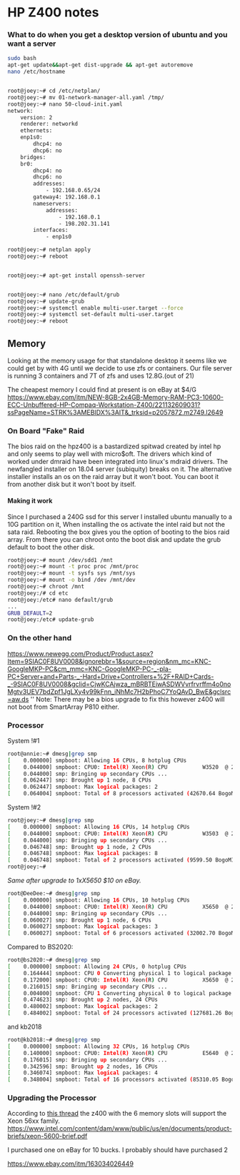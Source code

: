 <!-- NotesForHPZ400Workstation, Version: 15, Modified: 2019/07/26, Author: feurig -->
# HP Z400 notes

### What to do when you get a desktop version of ubuntu and you want a server

```sh
sudo bash
apt-get update&&apt-get dist-upgrade && apt-get autoremove
nano /etc/hostname 


root@joey:~# cd /etc/netplan/
root@joey:~# mv 01-network-manager-all.yaml /tmp/
root@joey:~# nano 50-cloud-init.yaml
network:
	version: 2
	renderer: networkd
	ethernets:
	enp1s0:
		dhcp4: no
		dhcp6: no
	bridges:
	br0:
		dhcp4: no
		dhcp6: no
		addresses:
			- 192.168.0.65/24
		gateway4: 192.168.0.1
		nameservers:
			addresses:
				- 192.168.0.1
				- 198.202.31.141
		interfaces:
			- enp1s0

root@joey:~# netplan apply
root@joey:~# reboot


root@joey:~# apt-get install openssh-server


root@joey:~# nano /etc/default/grub
root@joey:~# update-grub
root@joey:~# systemctl enable multi-user.target --force
root@joey:~# systemctl set-default multi-user.target 
root@joey:~# reboot
```	
## Memory
Looking at the memory usage for that standalone desktop it seems like we could get by with 4G until we decide to use zfs or containers. Our file server is running 3 containers and 7T of zfs and uses 12.8G.(out of 21)

The cheapest memory I could find at present is on eBay at $4/G
https://www.ebay.com/itm/NEW-8GB-2x4GB-Memory-RAM-PC3-10600-ECC-Unbuffered-HP-Compaq-Workstation-Z400/221132609031?ssPageName=STRK%3AMEBIDX%3AIT&_trksid=p2057872.m2749.l2649

### On Board "Fake" Raid
The bios raid on the hpz400 is a bastardized spitwad created by intel hp and only seems to play well with micro$oft. The drivers which kind of worked under dmraid have been integrated into linux's mdraid drivers. The newfangled installer on 18.04 server (subiquity) breaks on it. The alternative installer installs an os on the raid array but it won't boot. You can boot it from another disk but it won't boot by itself. 

#### Making it work
Since I purchased a 240G ssd for this server I installed ubuntu manually to a 10G partition on it, When installing the os activate the intel raid but not the sata raid. Rebooting the box gives you the option of booting to the bios raid array. From there you can chroot onto the boot disk and update the grub default to boot the other disk.

	
```sh
root@joey:~# mount /dev/sdd1 /mnt
root@joey:~# mount -t proc proc /mnt/proc
root@joey:~# mount -t sysfs sys /mnt/sys
root@joey:~# mount -o bind /dev /mnt/dev
root@joey:~# chroot /mnt
root@joey:/# cd etc
root@joey:/etc# nano default/grub
...
GRUB_DEFAULT=2
root@joey:/etc# update-grub
```

### On the other hand
https://www.newegg.com/Product/Product.aspx?Item=9SIAC0F8UV0008&ignorebbr=1&source=region&nm_mc=KNC-GoogleMKP-PC&cm_mmc=KNC-GoogleMKP-PC-_-pla-PC+Server+and+Parts-_-Hard+Drive+Controllers+%2F+RAID+Cards-_-9SIAC0F8UV0008&gclid=CjwKCAjwza_mBRBTEiwASDWVvrfrvrffm4o0noMgtv3UEV7bdZpf1JgLXy4v99kFnn_iNhMc7H2bPhoC7YoQAvD_BwE&gclsrc=aw.ds
'' Note: There may be a bios upgrade to fix this however z400 will not boot from SmartArray P810 either.
### Processor
System !#1

```sh
root@annie:~# dmesg|grep smp
[    0.000000] smpboot: Allowing 16 CPUs, 8 hotplug CPUs
[    0.044000] smpboot: CPU0: Intel(R) Xeon(R) CPU           W3520  @ 2.67GHz (family: 0x6, model: 0x1a, stepping: 0x5)
[    0.044000] smp: Bringing up secondary CPUs ...
[    0.062447] smp: Brought up 1 node, 8 CPUs
[    0.062447] smpboot: Max logical packages: 2
[    0.064004] smpboot: Total of 8 processors activated (42670.64 BogoMIPS)
```	
System !#2
	
```sh
root@joey:~# dmesg|grep smp
[    0.000000] smpboot: Allowing 16 CPUs, 14 hotplug CPUs
[    0.044000] smpboot: CPU0: Intel(R) Xeon(R) CPU           W3503  @ 2.40GHz (family: 0x6, model: 0x1a, stepping: 0x5)
[    0.044000] smp: Bringing up secondary CPUs ...
[    0.046748] smp: Brought up 1 node, 2 CPUs
[    0.046748] smpboot: Max logical packages: 8
[    0.046748] smpboot: Total of 2 processors activated (9599.50 BogoMIPS)
root@joey:~# 
```	
_Same after upgrade to 1xX5650 $10 on eBay._
	
```sh
root@DeeDee:~# dmesg|grep smp
[    0.000000] smpboot: Allowing 16 CPUs, 10 hotplug CPUs
[    0.044000] smpboot: CPU0: Intel(R) Xeon(R) CPU           X5650  @ 2.67GHz (family: 0x6, model: 0x2c, stepping: 0x2)
[    0.044000] smp: Bringing up secondary CPUs ...
[    0.060027] smp: Brought up 1 node, 6 CPUs
[    0.060027] smpboot: Max logical packages: 3
[    0.060027] smpboot: Total of 6 processors activated (32002.70 BogoMIPS)
```	
Compared to BS2020:

```sh
root@bs2020:~# dmesg|grep smp
[    0.000000] smpboot: Allowing 24 CPUs, 0 hotplug CPUs
[    0.164444] smpboot: CPU 0 Converting physical 1 to logical package 0
[    0.172000] smpboot: CPU0: Intel(R) Xeon(R) CPU           X5650  @ 2.67GHz (family: 0x6, model: 0x2c, stepping: 0x2)
[    0.216015] smp: Bringing up secondary CPUs ...
[    0.004000] smpboot: CPU 1 Converting physical 0 to logical package 1
[    0.474623] smp: Brought up 2 nodes, 24 CPUs
[    0.480002] smpboot: Max logical packages: 2
[    0.484002] smpboot: Total of 24 processors activated (127681.26 BogoMIPS)
```	

and kb2018

```sh	
root@kb2018:~# dmesg|grep smp
[    0.000000] smpboot: Allowing 32 CPUs, 16 hotplug CPUs
[    0.140000] smpboot: CPU0: Intel(R) Xeon(R) CPU           E5640  @ 2.67GHz (family: 0x6, model: 0x2c, stepping: 0x2)
[    0.176015] smp: Bringing up secondary CPUs ...
[    0.342596] smp: Brought up 2 nodes, 16 CPUs
[    0.346074] smpboot: Max logical packages: 4
[    0.348004] smpboot: Total of 16 processors activated (85310.05 BogoMIPS)
```

### Upgrading the Processor
According to [this thread](https://h30434.www3.hp.com/t5/Business-PCs-Workstations-and-Point-of-Sale-Systems/HP-Z400-CPU-upgrade/td-p/5048908) the z400 with the 6 memory slots will support the Xeon 56xx family.
https://www.intel.com/content/dam/www/public/us/en/documents/product-briefs/xeon-5600-brief.pdf

I purchased one on eBay for 10 bucks. I probably should have purchased 2

https://www.ebay.com/itm/163034026449

